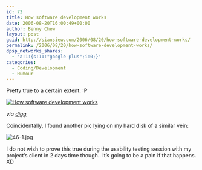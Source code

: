 ```yaml
---
id: 72
title: How software development works
date: 2006-08-20T16:00:49+00:00
author: Benny Chew
layout: post
guid: http://siansiew.com/2006/08/20/how-software-development-works/
permalink: /2006/08/20/how-software-development-works/
dpsp_networks_shares:
  - 'a:1:{s:11:"google-plus";i:0;}'
categories:
  - Coding/Development
  - Humour
---
```

Pretty true to a certain extent. :P

<a rel="lightbox" title="How software development works" href="https://bennychew.com/blog/wp-content/uploads/2006/08/how-sd-works.jpg"><img id="image70" alt="How software development works" src="https://bennychew.com/blog/wp-content/uploads/2006/08/how-sd-works.thumbnail.jpg" /></a>

_via [digg](http://digg.com/programming/Software_Development_Comic_How_it_Works)_

Coincidentally, I found another pic lying on my hard disk of a similar vein:

<img id="image71" alt="46-1.jpg" src="https://bennychew.com/blog/wp-content/uploads/2006/08/46-1.jpg" />

I do not wish to prove this true during the usability testing session with my project&#8217;s client in 2 days time though.. It&#8217;s going to be a pain if that happens. XD